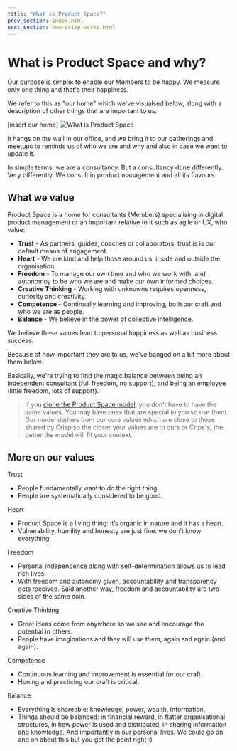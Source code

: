 ```yaml
---
title: "What is Product Space?"
prev_section: index.html
next_section: how-crisp-works.html
---
```


What is Product Space and why?
======================

Our purpose is simple: to enable our Members to be happy. We measure only one thing and that's their happiness. 

We refer to this as "our home" which we've visualsed below, along with a description of other things  that are important to us. 

[insert our home]
![What is Product Space](../assets/WhatIsCrispA3-sv.jpg "What is Product Space")

It hangs on the wall in our office, and we bring it to our gatherings and meetups to reminds us of who we are and why and also in case we want to update it.  

In simple terms, we are a consultancy. But a consultancy done differently. Very differently. We consult in product management and all its flavours. 

## What we value

Product Space is a home for consultants (Members) specialising in digital product management or an important relative to it such as agile or UX, who value:

-   **Trust** - As partners, guides, coaches or collaborators, trust is is our default means of engagement.
-   **Heart** - We are kind and help those around us: inside and outside the organisation. 
-   **Freedom** - To manage our own time and who we work with, and autonomoy to be who we are and make our own informed choices. 
-   **Creative Thinking** - Working with unknowns requires openness, curiosity and creativity.
-   **Competence** - Continually learning and improving, both our craft and who we are as people.
-   **Balance** - We believe in the power of collective intelligence.

We believe these values lead to personal happiness as well as business success.

Because of how important they are to us, we've banged on a bit more about them below. 

Basically, we're trying to find the magic balance between being an independent consultant (full freedom, no support), and being an employee (little freedom, lots of support).


> If you [clone the Product Space model](how-to-copy.html), you don't have to have the same values. You may have ones that are special to you so use them. Our model derives from our core values which are close to those shared by Crisp so the closer your values are to ours or Crips's, the better the model will fit your context.

## More on our values

Trust
 - People fundamentally want to do the right thing.
- People are systematically considered to be good.

Heart
- Product Space is a living thing: it’s organic in nature and it has a heart.
- Vulnerability, humility and honesty are just fine: we don’t know everything.

Freedom
- Personal independence along with self-determination allows us to lead rich lives 
- With freedom and autonomy given, accountability and transparency gets received. Said another way, freedom and accountability are two sides of the same coin.

Creative Thinking
- Great ideas come from anywhere so we see and encourage the potential in others.
- People have imaginations and they will use them, again and again (and again).

Competence
- Continuous learning and improvement is essential for our craft.
- Honing and practicing our craft is critical.

Balance
- Everything is shareable: knowledge, power, wealth, information.
- Things should be balanced: in financial reward, in flatter organisational structures, in how power is used and distributed, in sharing information and knowledge. And importantly in our personal lives. We could go on and on about this but you get the point right :)

